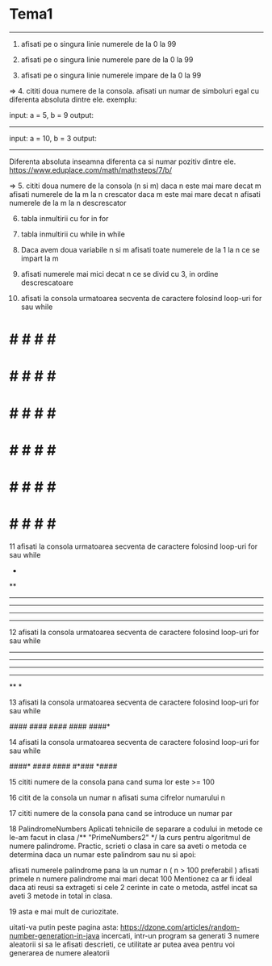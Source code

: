# Tema1
-------------
1. afisati pe o singura linie numerele de la 0 la 99


2. afisati pe o singura linie numerele pare de la 0 la 99


3. afisati pe o singura linie numerele impare de la 0 la 99


=> 4. cititi doua numere de la consola.
afisati un numar de simboluri egal cu diferenta absoluta dintre ele.
exemplu:

input:
a = 5, b = 9
output:
****
input:
a = 10, b = 3
output:
*******
Diferenta absoluta inseamna diferenta ca si numar pozitiv dintre ele.
https://www.eduplace.com/math/mathsteps/7/b/


=> 5. cititi doua numere de la consola (n si m)
daca n este mai mare decat m afisati numerele de la m la n crescator
daca m este mai mare decat n afisati numerele de la m la n descrescator


6. tabla inmultirii cu for in for


7. tabla inmultirii cu while in while


8. Daca avem doua variabile n si m afisati toate numerele de la 1 la n ce se impart la m


9. afisati numerele mai mici decat n ce se divid cu 3, in ordine descrescatoare


10. afisati la consola urmatoarea secventa de caractere folosind loop-uri for sau while

# # # # # #
 # # # # # #
# # # # # #
 # # # # # #
# # # # # #
 # # # # # #


11 afisati la consola urmatoarea secventa de caractere folosind loop-uri for sau while

*
**
***
****
*****
******


12 afisati la consola urmatoarea secventa de caractere folosind loop-uri for sau while

******
*****
****
***
**
*


13 afisati la consola urmatoarea secventa de caractere folosind loop-uri for sau while

*####
#*###
##*##
###*#
####*


14 afisati la consola urmatoarea secventa de caractere folosind loop-uri for sau while

####*
###*#
##*##
#*###
*####


15
cititi numere de la consola pana cand suma lor este >= 100


16
citit de la consola un numar n
afisati suma cifrelor numarului n


17
cititi numere de la consola pana cand se introduce un numar par


18
PalindromeNumbers
Aplicati tehnicile de separare a codului in metode ce le-am facut in clasa /** "PrimeNumbers2" */ la curs pentru algoritmul de numere palindrome.
Practic, scrieti o clasa in care sa aveti o metoda ce determina daca un numar este palindrom sau nu si apoi:

afisati numerele palindrome pana la un numar n ( n > 100 preferabil )
afisati primele n numere palindrome mai mari decat 100
Mentionez ca ar fi ideal daca ati reusi sa extrageti si cele 2 cerinte in cate o metoda, astfel incat sa aveti 3 metode in total in clasa.


19
asta e mai mult de curiozitate.

uitati-va putin peste pagina asta:
https://dzone.com/articles/random-number-generation-in-java
incercati, intr-un program sa generati 3 numere aleatorii si sa le afisati
descrieti, ce utilitate ar putea avea pentru voi generarea de numere aleatorii
